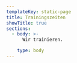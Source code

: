 ```yaml
---
templateKey: static-page
title: Trainingszeiten
showTitle: true
sections:
  - body: >-
      Wir trainieren.

    type: body
---
```


